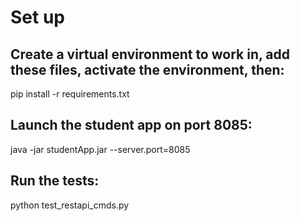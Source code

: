 # Set up
## Create a virtual environment to work in, add these files, activate the environment, then:

pip install -r requirements.txt

## Launch the student app on port 8085:

java -jar studentApp.jar --server.port=8085

## Run the tests:

python test_restapi_cmds.py
